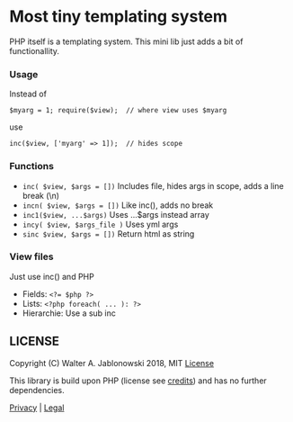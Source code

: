 # Most tiny templating system

PHP itself is a templating system. This mini lib just adds a bit of functionallity.


### Usage

Instead of

`$myarg = 1; require($view);  // where view uses $myarg`

use

`inc($view, ['myarg' => 1]);  // hides scope`


### Functions

- `inc( $view, $args = [])`  Includes file, hides args in scope, adds a line break (\n)
- `incn( $view, $args = [])` Like inc(), adds no break
- `inc1($view, ...$args)` Uses ...$args instead array
- `incy( $view, $args_file )` Uses yml args
- `sinc $view, $args = [])` Return html as string


### View files

Just use inc() and PHP

- Fields:      `<?= $php ?>`
- Lists:       `<?php foreach( ... ): ?>`
- Hierarchie:  Use a sub inc


## LICENSE

Copyright (C) Walter A. Jablonowski 2018, MIT [License](LICENSE)

This library is build upon PHP (license see [credits](credits.md)) and has no further dependencies.

[Privacy](https://walter-a-jablonowski.github.io/privacy.html) | [Legal](https://walter-a-jablonowski.github.io/imprint.html)
